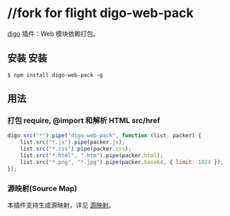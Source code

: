 ﻿//fork for flight
digo-web-pack
===========================================
[digo](https://github.com/digojs/digo) 插件：Web 模块依赖打包。

安装
安装
-------------------------------
```
$ npm install digo-web-pack -g
```

用法
-------------------------------
### 打包 require, @import 和解析 HTML src/href
```js
digo.src("*").pipe("digo-web-pack", function (list, packer) {
    list.src("*.js").pipe(packer.js);
    list.src("*.css").pipe(packer.css);
    list.src("*.html", ".htm").pipe(packer.html);
    list.src("*.png", "*.jpg").pipe(packer.base64, { limit: 1024 });
});
```

### 源映射(Source Map)
本插件支持生成源映射，详见 [源映射](https://github.com/digo/digo/wiki/源映射)。
